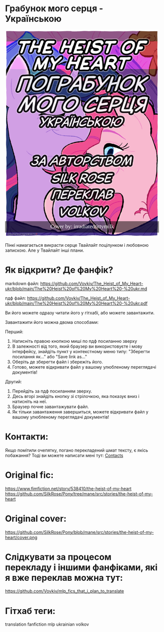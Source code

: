 # Грабунок мого серця - Українською
![обкладинка](https://github.com/Vovkiv/The_Heist_of_My_Heart-ukr/blob/main/src/cover-ukr.png?raw=true)

Пінкі намагається викрасти серце Твайлайт поцілунком і любовною запискою. Але у Твайлайт інші плани.

# Як відкрити? Де фанфік?
markdown файл: https://github.com/Vovkiv/The_Heist_of_My_Heart-ukr/blob/main/The%20Heist%20of%20My%20Heart%20-%20ukr.md

пдф файл: https://github.com/Vovkiv/The_Heist_of_My_Heart-ukr/blob/main/The%20Heist%20of%20My%20Heart%20-%20ukr.pdf

Ви його можете одразу читати його у гітхабі, або можете завантажити.

Завантажити його можна двома способами:

Перший:

1. Натисніть правою кнопкою миші по пдф посиланню зверху
2. В залежності від того, який браузер ви використовуєте і мову інтерфейсу, знайдіть пункт у контекстному меню типу: "Зберегти посилання як..." або "Save link as..."
3. Оберіть де зберегти файл і збережіть його.
4. Готово, можете відкривати файл у вашому улюбленому переглядачі документів!

Другий:

1. Перейдіть за пдф посиланням зверху.
2. Десь вгорі знайдіть кнопку зі стрілочкою, яка показує вниз і натисніть на неї.
3. Браузер почне завантажувати файл.
4. Як тільки завантаження завершиться, можете відкривати файл у вашому улюбленому переглядачі документів!

# Контакти:
Якщо помітили очепятку, погано перекладений шмат тексту, є якісь побажання?
Тоді ви можете написати мені тут: [Contacts](https://github.com/Vovkiv/mlp_fics_that_i_plan_to_translate/tree/main#contacts)

# Original fic:
https://www.fimfiction.net/story/538410/the-heist-of-my-heart
https://github.com/SilkRose/Pony/tree/mane/src/stories/the-heist-of-my-heart

# Original cover:
https://github.com/SilkRose/Pony/blob/mane/src/stories/the-heist-of-my-heart/cover.png

# Слідкувати за процесом перекладу і іншими фанфіками, які я вже переклав можна тут:
https://github.com/Vovkiv/mlp_fics_that_i_plan_to_translate

# Гітхаб теги:
translation fanfiction mlp ukrainian volkov
